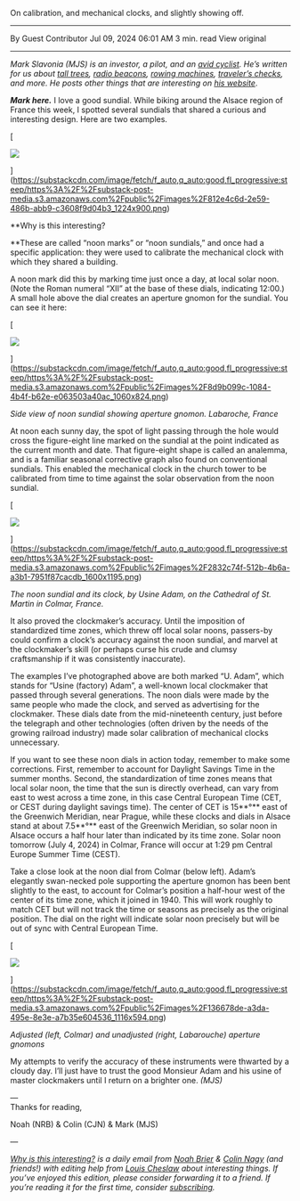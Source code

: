 
On calibration, and mechanical clocks, and slightly showing off.

---

By Guest Contributor
Jul 09, 2024 06:01 AM
3 min. read
View original

---

_Mark Slavonia (MJS) is an investor, a pilot, and an [avid cyclist](https://www.strava.com/athletes/5866). He’s written for us about [tall trees](https://whyisthisinteresting.substack.com/p/the-ferguson-tree-edition), [radio beacons](https://whyisthisinteresting.substack.com/p/the-very-high-frequency-omnidirectional), [rowing machines](https://whyisthisinteresting.substack.com/p/why-is-this-interesting-the-concept), [traveler’s checks](https://whyisthisinteresting.substack.com/p/the-travelers-cheque-edition), and more. He posts other things that are interesting on [his website](http://markslavonia.com/)_. 

_**Mark here.**_ I love a good sundial. While biking around the Alsace region of France this week, I spotted several sundials that shared a curious and interesting design. Here are two examples.

[

![](https://substackcdn.com/image/fetch/w_1456,c_limit,f_auto,q_auto:good,fl_progressive:steep/https%3A%2F%2Fsubstack-post-media.s3.amazonaws.com%2Fpublic%2Fimages%2F812e4c6d-2e59-486b-abb9-c3608f9d04b3_1224x900.png)

](https://substackcdn.com/image/fetch/f_auto,q_auto:good,fl_progressive:steep/https%3A%2F%2Fsubstack-post-media.s3.amazonaws.com%2Fpublic%2Fimages%2F812e4c6d-2e59-486b-abb9-c3608f9d04b3_1224x900.png)

**Why is this interesting?  
  
**These are called “noon marks” or “noon sundials,” and once had a specific application: they were used to calibrate the mechanical clock with which they shared a building. 

A noon mark did this by marking time just once a day, at local solar noon. (Note the Roman numeral “XII” at the base of these dials, indicating 12:00.)  
A small hole above the dial creates an aperture gnomon for the sundial. You can see it here: 

[

![](https://substackcdn.com/image/fetch/w_1456,c_limit,f_auto,q_auto:good,fl_progressive:steep/https%3A%2F%2Fsubstack-post-media.s3.amazonaws.com%2Fpublic%2Fimages%2F8d9b099c-1084-4b4f-b62e-e063503a40ac_1060x824.png)

](https://substackcdn.com/image/fetch/f_auto,q_auto:good,fl_progressive:steep/https%3A%2F%2Fsubstack-post-media.s3.amazonaws.com%2Fpublic%2Fimages%2F8d9b099c-1084-4b4f-b62e-e063503a40ac_1060x824.png)

_Side view of noon sundial showing aperture gnomon. Labaroche, France_

At noon each sunny day, the spot of light passing through the hole would cross the figure-eight line marked on the sundial at the point indicated as the current month and date. That figure-eight shape is called an analemma, and is a familiar seasonal corrective graph also found on conventional sundials. This enabled the mechanical clock in the church tower to be calibrated from time to time against the solar observation from the noon sundial. 

[

![](https://substackcdn.com/image/fetch/w_1456,c_limit,f_auto,q_auto:good,fl_progressive:steep/https%3A%2F%2Fsubstack-post-media.s3.amazonaws.com%2Fpublic%2Fimages%2F2832c74f-512b-4b6a-a3b1-7951f87cacdb_1600x1195.png)

](https://substackcdn.com/image/fetch/f_auto,q_auto:good,fl_progressive:steep/https%3A%2F%2Fsubstack-post-media.s3.amazonaws.com%2Fpublic%2Fimages%2F2832c74f-512b-4b6a-a3b1-7951f87cacdb_1600x1195.png)

_The noon sundial and its clock, by Usine Adam, on the Cathedral of St. Martin in Colmar, France._

It also proved the clockmaker’s accuracy. Until the imposition of standardized time zones, which threw off local solar noons, passers-by could confirm a clock’s accuracy against the noon sundial, and marvel at the clockmaker’s skill (or perhaps curse his crude and clumsy craftsmanship if it was consistently inaccurate).  

The examples I’ve photographed above are both marked “U. Adam”, which stands for “Usine (factory) Adam”, a well-known local clockmaker that passed through several generations. The noon dials were made by the same people who made the clock, and served as advertising for the clockmaker. These dials date from the mid-nineteenth century, just before the telegraph and other technologies (often driven by the needs of the growing railroad industry) made solar calibration of mechanical clocks unnecessary.  

If you want to see these noon dials in action today, remember to make some corrections. First, remember to account for Daylight Savings Time in the summer months. Second, the standardization of time zones means that local solar noon, the time that the sun is directly overhead, can vary from east to west across a time zone, in this case Central European Time (CET, or CEST during daylight savings time). The center of CET is 15**°** east of the Greenwich Meridian, near Prague, while these clocks and dials in Alsace stand at about 7.5**°** east of the Greenwich Meridian, so solar noon in Alsace occurs a half hour later than indicated by its time zone. Solar noon tomorrow (July 4, 2024) in Colmar, France will occur at 1:29 pm Central Europe Summer Time (CEST).  

Take a close look at the noon dial from Colmar (below left). Adam’s elegantly swan-necked pole supporting the aperture gnomon has been bent slightly to the east, to account for Colmar’s position a half-hour west of the center of its time zone, which it joined in 1940. This will work roughly to match CET but will not track the time or seasons as precisely as the original position. The dial on the right will indicate solar noon precisely but will be out of sync with Central European Time.

[

![](https://substackcdn.com/image/fetch/w_1456,c_limit,f_auto,q_auto:good,fl_progressive:steep/https%3A%2F%2Fsubstack-post-media.s3.amazonaws.com%2Fpublic%2Fimages%2F136678de-a3da-495e-8e3e-a7b35e604536_1116x594.png)

](https://substackcdn.com/image/fetch/f_auto,q_auto:good,fl_progressive:steep/https%3A%2F%2Fsubstack-post-media.s3.amazonaws.com%2Fpublic%2Fimages%2F136678de-a3da-495e-8e3e-a7b35e604536_1116x594.png)

_Adjusted (left, Colmar) and unadjusted (right, Labarouche) aperture gnomons_

My attempts to verify the accuracy of these instruments were thwarted by a cloudy day. I’ll just have to trust the good Monsieur Adam and his usine of master clockmakers until I return on a brighter one. _(MJS)_

—  
Thanks for reading, 

Noah (NRB) & Colin (CJN) & Mark (MJS)

—

_[Why is this interesting?](http://whyisthisinteresting.com/) is a daily email from [Noah Brier](http://twitter.com/heyitsnoah) & [Colin Nagy](https://www.linkedin.com/in/colinjamesnagy/) (and friends!) with editing help from [Louis Cheslaw](https://www.instagram.com/louisgcheslaw/) about interesting things. If you’ve enjoyed this edition, please consider forwarding it to a friend. If you’re reading it for the first time, consider [subscribing](https://whyisthisinteresting.com/subscribe/)._